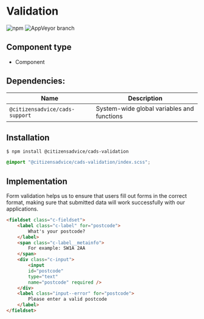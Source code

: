 # Validation

![npm](https://img.shields.io/npm/v/:package.svg)
![AppVeyor branch](https://img.shields.io/appveyor/ci/:user/:repo/:branch.svg)

## Component type

- Component

## Dependencies:

| Name                           | Description                                |
| ------------------------------ | ------------------------------------------ |
| `@citizensadvice/cads-support` | System-wide global variables and functions |

## Installation

```
$ npm install @citizensadvice/cads-validation
```

```scss
@import "@citizensadvice/cads-validation/index.scss";
```

## Implementation

Form validation helps us to ensure that users fill out forms in the correct format, making sure that submitted data will work successfully with our applications.

<!-- prettier-ignore-start -->
```html
<fieldset class="c-fieldset">
    <label class="c-label" for="postcode">
        What's your postcode?
    </label>
    <span class="c-label__metainfo">
        For example: SW1A 2AA
    </span>
    <div class="c-input">
        <input 
        id="postcode" 
        type="text" 
        name="postcode" required />
    </div>
    <label class="input--error" for="postcode">
        Please enter a valid postcode
    </label>
</fieldset>
```
<!-- prettier-ignore-end -->